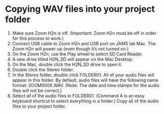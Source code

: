 # Copying WAV files into your project folder

1. Make sure Zoom H2n is off. (Important: Zoom H2n must be off in order for this process to work.)
2. Connect USB cable to Zoom H2n and USB port on JAMS lab Mac. The Zoom H2n will power up (even though it’s not turned on.)
3. On the Zoom H2n, use the Play wheel to select SD Card Reader.
4. A new drive titled H2N_SD will appear on the Mac Desktop.
5. On the Mac, double click the H2N_SD drive to open it.
6. Double click the Stereo folder.
7. In the Stereo folder, double click FOLDER01. All of your audio files will appear in this folder. By default, audio files will have the following name format: ZOOM000X.WAV. (Note: The date and time stamps for the audio files will not be correct.)
8. Select all of the audio files in FOLDER01. (Command A is an easy keyboard shortcut to select everything in a folder.)
Copy all of the audio files to your project folder.